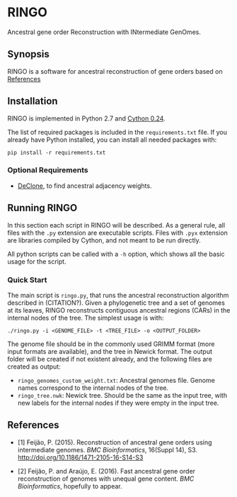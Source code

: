 # RINGO
Ancestral gene order Reconstruction with INtermediate GenOmes.

## Synopsis
RINGO is a software for ancestral reconstruction of gene orders based on 
[References](#references)

## Installation
RINGO is implemented in Python 2.7 and [Cython 0.24](http://cython.org). 

The list of required packages is included in the `requirements.txt` file. 
If you already have Python installed, you can install all needed packages with:
```
pip install -r requirements.txt
```
### Optional Requirements

* [DeClone](https://github.com/yannponty/DeClone), to find ancestral adjacency weights.

## Running RINGO

In this section each script in RINGO will be described. As a general rule, all files with the `.py` extension are executable 
scripts. Files with `.pyx` extension are libraries compiled by Cython, and not meant to be run directly.

All python scripts can be called with a `-h` option, which shows all the basic usage for the script.

### Quick Start

The main script is `ringo.py`, that runs the ancestral reconstruction algorithm described in (CITATION?). 
Given a phylogenetic tree and a set of genomes at its leaves, RINGO reconstructs contiguous ancestral regions (CARs) 
in the internal nodes of the tree. The simplest usage is with:

```
./ringo.py -i <GENOME_FILE> -t <TREE_FILE> -o <OUTPUT_FOLDER>
```

The genome file should be in the commonly used GRIMM format (more input formats are available), and the tree in Newick format.
The output folder will be created if not existent already, and the following files are created as output:
* `ringo_genomes_custom_weight.txt`: Ancestral genomes file. Genome names correspond to the internal nodes of the tree.
* `ringo_tree.nwk`: Newick tree. Should be the same as the input tree, with new labels for the internal nodes if they were empty in the input tree.


## References

* [1] Feijão, P. (2015). Reconstruction of ancestral gene orders using intermediate genomes. *BMC Bioinformatics*, 16(Suppl 14), S3. http://doi.org/10.1186/1471-2105-16-S14-S3

* [2] Feijão, P. and Araújo, E. (2016). Fast ancestral gene order reconstruction of genomes with unequal gene content. *BMC Bioinformatics*, hopefully to appear.




